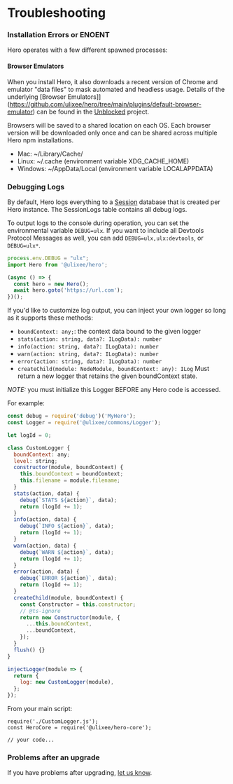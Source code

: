 # Troubleshooting

### Installation Errors or ENOENT

Hero operates with a few different spawned processes:

#### Browser Emulators

When you install Hero, it also downloads a recent version of Chrome and emulator "data files" to mask automated and headless usage. Details of the underlying [Browser Emulators]](https://github.com/ulixee/hero/tree/main/plugins/default-browser-emulator) can be found in the [Unblocked](https://github.com/ulixee/unblocked) project.

Browsers will be saved to a shared location on each OS. Each browser version will be downloaded only once and can be shared across multiple Hero npm installations.

- Mac: ~/Library/Cache/
- Linux: ~/.cache (environment variable XDG_CACHE_HOME)
- Windows: ~/AppData/Local (environment variable LOCALAPPDATA)

### Debugging Logs

By default, Hero logs everything to a [Session](../advanced-concepts/sessions.md) database that is created per Hero instance. The SessionLogs table contains all debug logs.

To output logs to the console during operation, you can set the environmental variable `DEBUG=ulx`. If you want to include all Devtools Protocol Messages as well, you can add `DEBUG=ulx,ulx:devtools`, or `DEBUG=ulx*`.

```js
process.env.DEBUG = "ulx";
import Hero from '@ulixee/hero';

(async () => {
  const hero = new Hero();
  await hero.goto('https://url.com');
})();
```

If you'd like to customize log output, you can inject your own logger so long as it supports these methods:
- `boundContext: any;`: the context data bound to the given logger
- `stats(action: string, data?: ILogData): number`
- `info(action: string, data?: ILogData): number`
- `warn(action: string, data?: ILogData): number`
- `error(action: string, data?: ILogData): number`
- `createChild(module: NodeModule, boundContext: any): ILog` Must return a new logger that retains the given boundContext state.


_*NOTE:*_ you must initialize this Logger BEFORE any Hero code is accessed.

For example:

```js
const debug = require('debug')('MyHero');
const Logger = require('@ulixee/commons/Logger');

let logId = 0;

class CustomLogger {
  boundContext: any;
  level: string;
  constructor(module, boundContext) {
    this.boundContext = boundContext;
    this.filename = module.filename;
  }
  stats(action, data) {
    debug(`STATS ${action}`, data);
    return (logId += 1);
  }
  info(action, data) {
    debug(`INFO ${action}`, data);
    return (logId += 1);
  }
  warn(action, data) {
    debug(`WARN ${action}`, data);
    return (logId += 1);
  }
  error(action, data) {
    debug(`ERROR ${action}`, data);
    return (logId += 1);
  }
  createChild(module, boundContext) {
    const Constructor = this.constructor;
    // @ts-ignore
    return new Constructor(module, {
      ...this.boundContext,
      ...boundContext,
    });
  }
  flush() {}
}

injectLogger(module => {
  return {
    log: new CustomLogger(module),
  };
});
```

From your main script:

```
require('./CustomLogger.js');
const HeroCore = require('@ulixee/hero-core');

// your code...

```

### Problems after an upgrade

If you have problems after upgrading, [let us know](https://github.com/ulixee/hero/issues).
